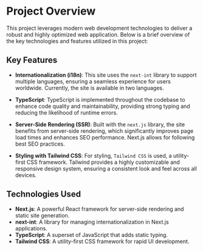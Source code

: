 # Project Overview

This project leverages modern web development technologies to deliver a robust and highly optimized web application. Below is a brief overview of the key technologies and features utilized in this project:

## Key Features

- **Internationalization (i18n)**: This site uses the `next-int` library to support multiple languages, ensuring a seamless experience for users worldwide. Currently, the site is available in two languages.
  
- **TypeScript**: TypeScript is implemented throughout the codebase to enhance code quality and maintainability, providing strong typing and reducing the likelihood of runtime errors.

- **Server-Side Rendering (SSR)**: Built with the `next.js` library, the site benefits from server-side rendering, which significantly improves page load times and enhances SEO performance. Next.js allows for following best SEO practices.

- **Styling with Tailwind CSS**: For styling, `Tailwind CSS` is used, a utility-first CSS framework. Tailwind provides a highly customizable and responsive design system, ensuring a consistent look and feel across all devices.

## Technologies Used

- **Next.js**: A powerful React framework for server-side rendering and static site generation.
- **next-int**: A library for managing internationalization in Next.js applications.
- **TypeScript**: A superset of JavaScript that adds static typing.
- **Tailwind CSS**: A utility-first CSS framework for rapid UI development.

